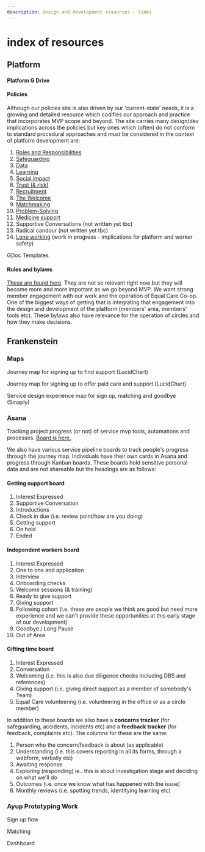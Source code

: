 ```yaml
---
description: design and development resources - links
---
```


# index of resources

## Platform

#### Platform G Drive

#### Policies

Although our policies site is also driven by our 'current-state' needs, it is a growing and detailed resource which codifies our approach and practice that incorporates MVP scope and beyond. The site carries many design/dev implications across the policies but key ones which \(often\) do not conform to standard procedural approaches and _must_ be considered in the context of platform development are:

1. [Roles and Responsibilities](https://app.gitbook.com/@eccoo/s/policies/safe-and-well/roles-and-responsibilities)
2. [Safeguarding](https://app.gitbook.com/@eccoo/s/policies/safe-and-well/safeguarding)
3. [Data](https://app.gitbook.com/@eccoo/s/policies/co-operative/data)
4. [Learning](https://app.gitbook.com/@eccoo/s/policies/co-operative/learning)
5. [Social impact](https://app.gitbook.com/@eccoo/s/policies/co-operative/social-impact)
6. [Trust \(& risk\)](https://app.gitbook.com/@eccoo/s/policies/safe-and-well/trust)
7. [Recruitment](https://app.gitbook.com/@eccoo/s/policies/people/recruitment)
8. [The Welcome](https://app.gitbook.com/@eccoo/s/policies/people/the-welcome)
9. [Matchmaking](https://app.gitbook.com/@eccoo/s/policies/people/matchmaking)
10. [Problem-Solving](https://app.gitbook.com/@eccoo/s/policies/people/problems-and-solving-these)
11. [Medicine support](https://app.gitbook.com/@eccoo/s/policies/safe-and-well/health-safety-wellbeing/medication)
12. Supportive Conversations \(not written yet tbc\)
13. Radical candour \(not written yet tbc\)
14. [Lone working](https://app.gitbook.com/@eccoo/s/policies/safe-and-well/health-safety-wellbeing/lone-working-and-visiting) \(work in progress - implications for platform and worker safety\)

GDoc Templates

#### Rules and bylaws

[These are found here](https://work.equalcare.coop/). They are not so relevant right now but they will become more and more important as we go beyond MVP. We want strong member engagement with our work and the operation of Equal Care Co-op. One of the biggest ways of getting that is integrating that engagement into the design and development of the platform \(members' area, members' tools etc\). These bylaws also have relevance for the operation of circles and how they make decisions.

## Frankenstein

### Maps

Journey map for signing up to find support \(LucidChart\)

Journey map for signing up to offer paid care and support \(LucidChart\)

Service design experience map for sign up, matching and goodbye \(Smaply\)

### Asana

Tracking project progress \(or not\) of service mvp tools, automations and processes. [Board is here.](https://app.asana.com/0/1139769260183323/board)

We also have various service pipeline boards to track people's progress through the journey map. Individuals have their own cards in Asana and progress through Kanban boards. These boards hold sensitive personal data and are not shareable but the headings are as follows:

#### Getting support board

1. Interest Expressed
2. Supportive Conversation
3. Introductions
4. Check in due \(i.e. review point/how are you doing\)
5. Getting support
6. On hold
7. Ended

#### Independent workers board

1. Interest Expressed
2. One to one and application
3. Interview
4. Onboarding checks
5. Welcome sessions \(& training\)
6. Ready to give support
7. Giving support
8. Following cohort \(i.e. these are people we think are good but need more experience and we can't provide these opportunities at this early stage of our development\)
9. Goodbye / Long Pause
10. Out of Area

#### Gifting time board

1. Interest Expressed
2. Conversation
3. Welcoming \(i.e. this is also due diligence checks including DBS and references\)
4. Giving support \(i.e. giving direct support as a member of somebody's Team\)
5. Equal Care volunteering \(i.e. volunteering in the office or as a circle member\)

In addition to these boards we also have a **concerns tracker** \(for safeguarding, accidents, incidents etc\) and a **feedback tracker** \(for feedback, complaints etc\). The columns for these are the same:

1. Person who the concern/feedback is about \(as applicable\)
2. Understanding \(i.e. this covers reporting in all its forms, through a webform, verbally etc\)
3. Awaiting response
4. Exploring \(responding\) ie.. this is about investigation stage and deciding on what we'll do 
5. Outcomes \(i.e. once we know what has happened with the issue\)
6. Monthly reviews \(i.e. spotting trends, identifying learning etc\)

### Ayup Prototyping Work

Sign up flow

Matching

Dashboard



